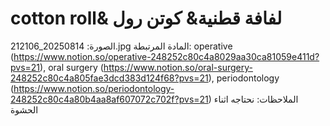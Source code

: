 # cotton roll& لفافة قطنية& كوتن رول

الصورة: 20250814_212106.jpg
المادة المرتبطة: operative (https://www.notion.so/operative-248252c80c4a8029aa30ca81059e411d?pvs=21), oral surgery (https://www.notion.so/oral-surgery-248252c80c4a805fae3dcd383d124f68?pvs=21), periodontology (https://www.notion.so/periodontology-248252c80c4a80b4aa8af607072c702f?pvs=21)
الملاحظات: نحتاجه اثناء الحشوة